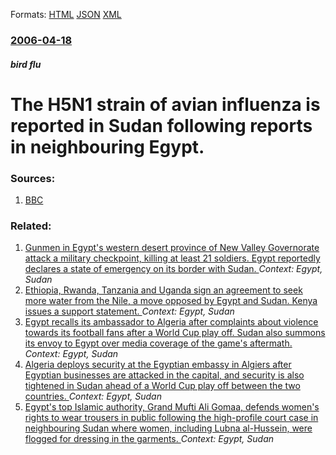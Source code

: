 
Formats: [HTML](/news/2006/04/18/the-h5n1-strain-of-avian-influenza-is-reported-in-sudan-following-reports-in-neighbouring-egypt.html)  [JSON](/news/2006/04/18/the-h5n1-strain-of-avian-influenza-is-reported-in-sudan-following-reports-in-neighbouring-egypt.json)  [XML](/news/2006/04/18/the-h5n1-strain-of-avian-influenza-is-reported-in-sudan-following-reports-in-neighbouring-egypt.xml)  

### [2006-04-18](/news/2006/04/18/index.md)

##### bird flu
#  The H5N1 strain of avian influenza is reported in Sudan following reports in neighbouring Egypt. 




### Sources:

1. [BBC](http://news.bbc.co.uk/1/hi/world/africa/4919852.stm)

### Related:

1. [Gunmen in Egypt's western desert province of New Valley Governorate attack a military checkpoint, killing at least 21 soldiers. Egypt reportedly declares a state of emergency on its border with Sudan. ](/news/2014/07/19/gunmen-in-egypt-s-western-desert-province-of-new-valley-governorate-attack-a-military-checkpoint-killing-at-least-21-soldiers-egypt-report.md) _Context: Egypt, Sudan_
2. [Ethiopia, Rwanda, Tanzania and Uganda sign an agreement to seek more water from the Nile, a move opposed by Egypt and Sudan. Kenya issues a support statement. ](/news/2010/05/14/ethiopia-rwanda-tanzania-and-uganda-sign-an-agreement-to-seek-more-water-from-the-nile-a-move-opposed-by-egypt-and-sudan-kenya-issues-a.md) _Context: Egypt, Sudan_
3. [ Egypt recalls its ambassador to Algeria after complaints about violence towards its football fans after a World Cup play off. Sudan also summons its envoy to Egypt over media coverage of the game's aftermath. ](/news/2009/11/19/egypt-recalls-its-ambassador-to-algeria-after-complaints-about-violence-towards-its-football-fans-after-a-world-cup-play-off-sudan-also-su.md) _Context: Egypt, Sudan_
4. [ Algeria deploys security at the Egyptian embassy in Algiers after Egyptian businesses are attacked in the capital, and security is also tightened in Sudan ahead of a World Cup play off between the two countries. ](/news/2009/11/16/algeria-deploys-security-at-the-egyptian-embassy-in-algiers-after-egyptian-businesses-are-attacked-in-the-capital-and-security-is-also-tig.md) _Context: Egypt, Sudan_
5. [ Egypt's top Islamic authority, Grand Mufti Ali Gomaa, defends women's rights to wear trousers in public following the high-profile court case in neighbouring Sudan where women, including Lubna al-Hussein, were flogged for dressing in the garments. ](/news/2009/09/17/egypt-s-top-islamic-authority-grand-mufti-ali-gomaa-defends-women-s-rights-to-wear-trousers-in-public-following-the-high-profile-court-ca.md) _Context: Egypt, Sudan_
